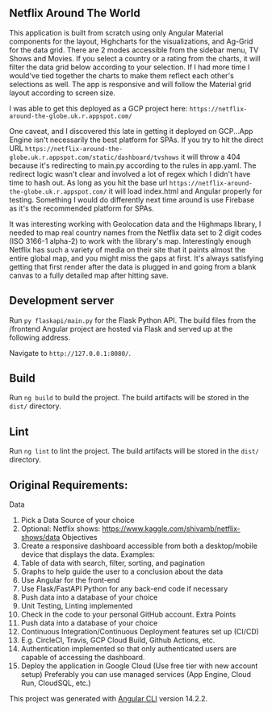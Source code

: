 ## Netflix Around The World
This application is built from scratch using only Angular Material components for the layout, Highcharts for the visualizations, and Ag-Grid for the data grid. There are 2 modes accessible from the sidebar menu, TV Shows and Movies. If you select a country or a rating from the charts, it will filter the data grid below according to your selection. If I had more time I would've tied together the charts to make them reflect each other's selections as well. The app is responsive and will follow the Material grid layout according to screen size.

I was able to get this deployed as a GCP project here: `https://netflix-around-the-globe.uk.r.appspot.com/` 

One caveat, and I discovered this late in getting it deployed on GCP...App Engine isn't necessarily the best platform for SPAs. If you try to hit the direct URL `https://netflix-around-the-globe.uk.r.appspot.com/static/dashboard/tvshows` it will throw a 404 because it's redirecting to main.py according to the rules in app.yaml. The redirect logic wasn't clear and involved a lot of regex which I didn't have time to hash out. As long as you hit the base url `https://netflix-around-the-globe.uk.r.appspot.com/` it will load index.html and Angular properly for testing. Something I would do differently next time around is use Firebase as it's the recommended platform for SPAs.

It was interesting working with Geolocation data and the Highmaps library, I needed to map real country names from the Netflix data set to 2 digit codes (ISO 3166-1 alpha-2) to work with the library's map. Interestingly enough Netflix has such a variety of media on their site that it paints almost the entire global map, and you might miss the gaps at first. It's always satisfying getting that first render after the data is plugged in and going from a blank canvas to a fully detailed map after hitting save.

## Development server

Run `py flaskapi/main.py` for the Flask Python API. The build files from the /frontend Angular project are hosted via Flask and served up at the following address.

Navigate to `http://127.0.0.1:8080/`.

## Build

Run `ng build` to build the project. The build artifacts will be stored in the `dist/` directory.

## Lint

Run `ng lint` to lint the project. The build artifacts will be stored in the `dist/` directory.


## Original Requirements:
Data 
1.	Pick a Data Source of your choice 
2.	Optional: Netflix shows: https://www.kaggle.com/shivamb/netflix-shows/data 
Objectives 
1.	Create a responsive dashboard accessible from both a desktop/mobile device that displays the data. Examples: 
1.	Table of data with search, filter, sorting, and pagination 
2.	Graphs to help guide the user to a conclusion about the data 
2.	Use Angular for the front-end 
3.	Use Flask/FastAPI Python for any back-end code if necessary 
4.	Push data into a database of your choice 
5.	Unit Testing, Linting implemented 
6.	Check in the code to your personal GitHub account. 
Extra Points 
1.	Push data into a database of your choice 
2.	Continuous Integration/Continuous Deployment features set up (CI/CD) 
3.	 E.g. CircleCI, Travis, GCP Cloud Build, Github Actions, etc. 
1.	Authentication implemented so that only authenticated users are capable of accessing the dashboard. 
2.	Deploy the application in Google Cloud (Use free tier with new account setup) 
Preferably you can use managed services (App Engine, Cloud Run, CloudSQL, etc.) 


This project was generated with [Angular CLI](https://github.com/angular/angular-cli) version 14.2.2.
